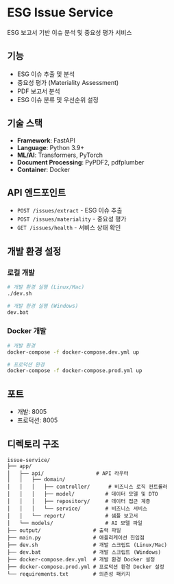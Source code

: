 # ESG Issue Service

ESG 보고서 기반 이슈 분석 및 중요성 평가 서비스

## 기능

- ESG 이슈 추출 및 분석
- 중요성 평가 (Materiality Assessment)
- PDF 보고서 분석
- ESG 이슈 분류 및 우선순위 설정

## 기술 스택

- **Framework**: FastAPI
- **Language**: Python 3.9+
- **ML/AI**: Transformers, PyTorch
- **Document Processing**: PyPDF2, pdfplumber
- **Container**: Docker

## API 엔드포인트

- `POST /issues/extract` - ESG 이슈 추출
- `POST /issues/materiality` - 중요성 평가
- `GET /issues/health` - 서비스 상태 확인

## 개발 환경 설정

### 로컬 개발

```bash
# 개발 환경 실행 (Linux/Mac)
./dev.sh

# 개발 환경 실행 (Windows)
dev.bat
```

### Docker 개발

```bash
# 개발 환경
docker-compose -f docker-compose.dev.yml up

# 프로덕션 환경
docker-compose -f docker-compose.prod.yml up
```

## 포트

- 개발: 8005
- 프로덕션: 8005

## 디렉토리 구조

```
issue-service/
├── app/
│   ├── api/                 # API 라우터
│   │   ├── domain/
│   │   │   ├── controller/      # 비즈니스 로직 컨트롤러
│   │   │   ├── model/          # 데이터 모델 및 DTO
│   │   │   ├── repository/     # 데이터 접근 계층
│   │   │   └── service/        # 비즈니스 서비스
│   │   └── report/             # 샘플 보고서
│   └── models/                 # AI 모델 파일
├── output/                 # 출력 파일
├── main.py                 # 애플리케이션 진입점
├── dev.sh                  # 개발 스크립트 (Linux/Mac)
├── dev.bat                 # 개발 스크립트 (Windows)
├── docker-compose.dev.yml  # 개발 환경 Docker 설정
├── docker-compose.prod.yml # 프로덕션 환경 Docker 설정
└── requirements.txt        # 의존성 패키지
``` 